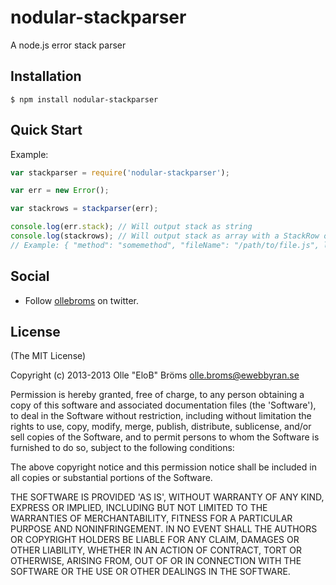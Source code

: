 nodular-stackparser
===================

A node.js error stack parser

Installation
------

```
$ npm install nodular-stackparser
```

Quick Start
------

Example:
```javascript
var stackparser = require('nodular-stackparser');

var err = new Error();

var stackrows = stackparser(err);

console.log(err.stack); // Will output stack as string
console.log(stackrows); // Will output stack as array with a StackRow object for each line.
// Example: { "method": "somemethod", "fileName": "/path/to/file.js", lineNumber: 5 }
```

Social
------

- Follow [ollebroms](https://twitter.com/ollebroms) on twitter.

License
------

(The MIT License)

Copyright (c) 2013-2013 Olle "EloB" Bröms <olle.broms@ewebbyran.se>

Permission is hereby granted, free of charge, to any person obtaining
a copy of this software and associated documentation files (the
'Software'), to deal in the Software without restriction, including
without limitation the rights to use, copy, modify, merge, publish,
distribute, sublicense, and/or sell copies of the Software, and to
permit persons to whom the Software is furnished to do so, subject to
the following conditions:

The above copyright notice and this permission notice shall be
included in all copies or substantial portions of the Software.

THE SOFTWARE IS PROVIDED 'AS IS', WITHOUT WARRANTY OF ANY KIND,
EXPRESS OR IMPLIED, INCLUDING BUT NOT LIMITED TO THE WARRANTIES OF
MERCHANTABILITY, FITNESS FOR A PARTICULAR PURPOSE AND NONINFRINGEMENT.
IN NO EVENT SHALL THE AUTHORS OR COPYRIGHT HOLDERS BE LIABLE FOR ANY
CLAIM, DAMAGES OR OTHER LIABILITY, WHETHER IN AN ACTION OF CONTRACT,
TORT OR OTHERWISE, ARISING FROM, OUT OF OR IN CONNECTION WITH THE
SOFTWARE OR THE USE OR OTHER DEALINGS IN THE SOFTWARE.